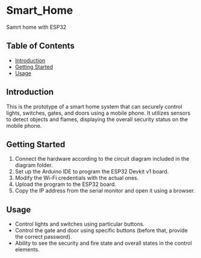 # Smart_Home

Samrt home with ESP32

## Table of Contents

- [Introduction](#introduction)
- [Getting Started](#getting-started)
- [Usage](#usage)

## Introduction

This is the prototype of a smart home system that can securely control lights, switches, gates, and doors using a mobile phone. It utilizes sensors to detect objects and flames, displaying the overall security status on the mobile phone.

## Getting Started

1. Connect the hardware according to the circuit diagram included in the diagram folder.
2. Set up the Arduino IDE to program the ESP32 Devkit v1 board.
3. Modify the Wi-Fi credentials with the actual ones.
4. Upload the program to the ESP32 board.
5. Copy the IP address from the serial monitor and open it using a browser.

## Usage

- Control lights and switches using particular buttons.
- Control the gate and door using specific buttons (before that, provide the correct password).
- Ability to see the security and fire state and overall states in the control elements.
